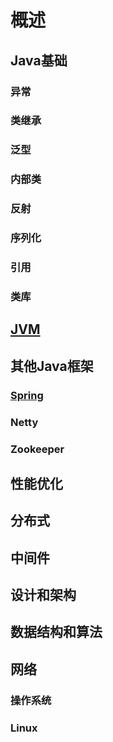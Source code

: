 # 概述



## Java基础

### 异常

### 类继承

### 泛型

### 内部类

### 反射

### 序列化

### 引用

### 类库



## [JVM](./JVM/README.md)



## 其他Java框架

### [Spring](./其他Java框架/Spring/README.md)

### Netty

### Zookeeper

## 性能优化



## 分布式



## 中间件



## 设计和架构



## 数据结构和算法



## 网络



### 操作系统

### Linux





